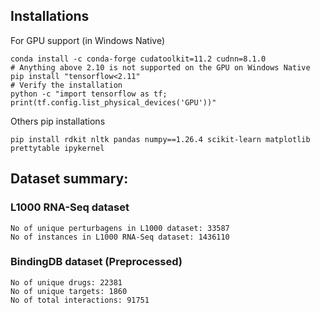 ## Installations

For GPU support (in Windows Native)
```
conda install -c conda-forge cudatoolkit=11.2 cudnn=8.1.0
# Anything above 2.10 is not supported on the GPU on Windows Native
pip install "tensorflow<2.11"
# Verify the installation
python -c "import tensorflow as tf; print(tf.config.list_physical_devices('GPU'))"
```

Others pip installations
```
pip install rdkit nltk pandas numpy==1.26.4 scikit-learn matplotlib prettytable ipykernel
```

## Dataset summary: 
### L1000 RNA-Seq dataset
```
No of unique perturbagens in L1000 dataset: 33587
No of instances in L1000 RNA-Seq dataset: 1436110
```

### BindingDB dataset (Preprocessed)
```
No of unique drugs: 22381
No of unique targets: 1860
No of total interactions: 91751
```


